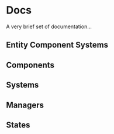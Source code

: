 Docs
====

A very brief set of documentation...

Entity Component Systems
------------------------

Components
----------

Systems
-------

Managers
--------

States
------
